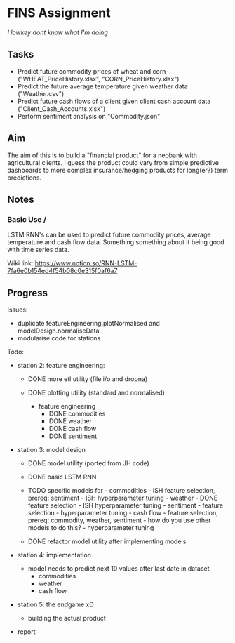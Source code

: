 # FINS Assignment
_I lowkey dont know what I'm doing_

## Tasks
- Predict future commodity prices of wheat and corn ("WHEAT_PriceHistory.xlsx", "CORN_PriceHistory.xlsx")
- Predict the future average temperature given weather data ("Weather.csv")
- Predict future cash flows of a client given client cash account data ("Client_Cash_Accounts.xlsx")
- Perform sentiment analysis on "Commodity.json"


## Aim
The aim of this is to build a "financial product" for a neobank with agricultural clients. I guess the product could vary from simple predictive dashboards to more complex insurance/hedging products for long(er?) term predictions.


## Notes

### Basic Use /
LSTM RNN's can be used to predict future commodity prices, average temperature and cash flow data. Something something about it being good with time series data.

Wiki link:
https://www.notion.so/RNN-LSTM-7fa6e0b154ed4f54b08c0e315f0af6a7

## Progress

Issues:
- duplicate featureEngineering.plotNormalised and modelDesign.normaliseData
- modularise code for stations

Todo:
- station 2: feature engineering:
    - DONE more etl utility (file i/o and dropna)
    - DONE plotting utility (standard and normalised)

		- feature engineering
			- DONE commodities
			- DONE weather
			- DONE cash flow
			- DONE sentiment

- station 3: model design
    - DONE model utility (ported from JH code)
    - DONE basic LSTM RNN
    - TODO specific models for 
			- commodities
				- ISH feature selection, prereq: sentiment
				- ISH hyperparameter tuning
			- weather
				- DONE feature selection
				- ISH hyperparameter tuning
			- sentiment
				- feature selection
				- hyperparameter tuning
			- cash flow
				- feature selection, prereq: commodity, weather, sentiment
					-  how do you use other models to do this?
				- hyperparameter tuning
		
    - DONE refactor model utility after implementing models
- station 4: implementation
	- model needs to predict next 10 values after last date in dataset
		- commodities
		- weather
		- cash flow

- station 5: the endgame xD
  - building the actual product

- report
